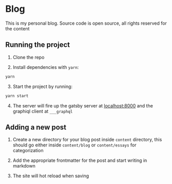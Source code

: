 # Blog

This is my personal blog. Source code is open source, all rights reserved for the content

## Running the project

1. Clone the repo

2. Install dependencies with `yarn`:

```sh
yarn
```

3. Start the project by running:

```sh
yarn start
```

4. The server will fire up the gatsby server at [localhost:8000](http://localhost:8000) and the graphiql client at `___graphql`

## Adding a new post

1. Create a new directory for your blog post inside `content` directory, this should go either inside `content/blog` or `content/essays` for categorization

2. Add the appropriate frontmatter for the post and start writing in markdown

3. The site will hot reload when saving
